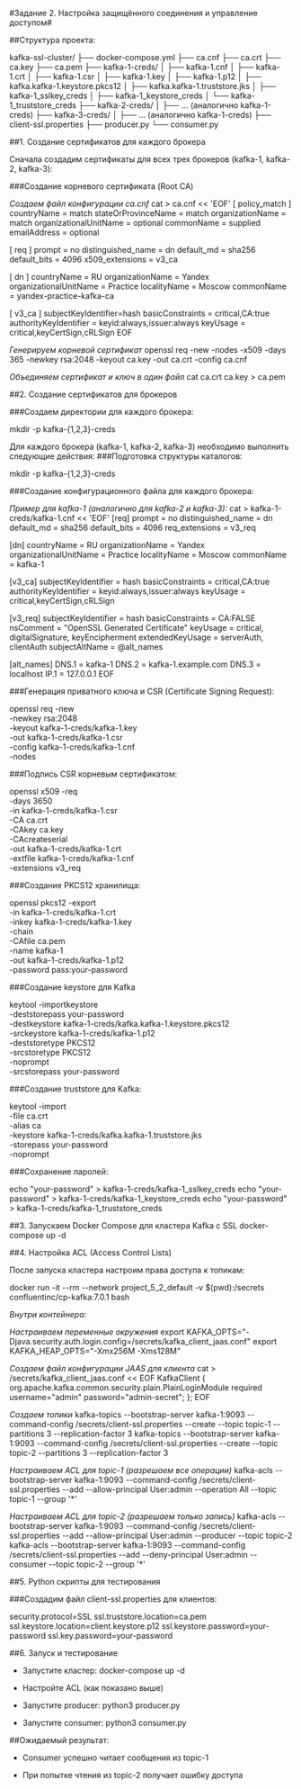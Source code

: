 #Задание 2. Настройка защищённого соединения и управление доступом#

##Структура проекта:

kafka-ssl-cluster/
├── docker-compose.yml
├── ca.cnf
├── ca.crt
├── ca.key
├── ca.pem
├── kafka-1-creds/
│   ├── kafka-1.cnf
│   ├── kafka-1.crt
│   ├── kafka-1.csr
│   ├── kafka-1.key
│   ├── kafka-1.p12
│   ├── kafka.kafka-1.keystore.pkcs12
│   ├── kafka.kafka-1.truststore.jks
│   ├── kafka-1_sslkey_creds
│   ├── kafka-1_keystore_creds
│   └── kafka-1_truststore_creds
├── kafka-2-creds/
│   ├── ... (аналогично kafka-1-creds)
├── kafka-3-creds/
│   ├── ... (аналогично kafka-1-creds)
├── client-ssl.properties
├── producer.py
└── consumer.py


##1. Создание сертификатов для каждого брокера

Сначала создадим сертификаты для всех трех брокеров (kafka-1, kafka-2, kafka-3):

###Создание корневого сертификата (Root CA)

*Создаем файл конфигурации ca.cnf*
cat > ca.cnf << 'EOF'
[ policy_match ]
countryName = match
stateOrProvinceName = match
organizationName = match
organizationalUnitName = optional
commonName = supplied
emailAddress = optional

[ req ]
prompt = no
distinguished_name = dn
default_md = sha256
default_bits = 4096
x509_extensions = v3_ca

[ dn ]
countryName = RU
organizationName = Yandex
organizationalUnitName = Practice
localityName = Moscow
commonName = yandex-practice-kafka-ca

[ v3_ca ]
subjectKeyIdentifier=hash
basicConstraints = critical,CA:true
authorityKeyIdentifier = keyid:always,issuer:always
keyUsage = critical,keyCertSign,cRLSign
EOF

*Генерируем корневой сертификат*
openssl req -new -nodes -x509 -days 365 -newkey rsa:2048 -keyout ca.key -out ca.crt -config ca.cnf

*Объединяем сертификат и ключ в один файл*
cat ca.crt ca.key > ca.pem

##2. Создание сертификатов для брокеров

###Создаем директории для каждого брокера: 

mkdir -p kafka-{1,2,3}-creds

Для каждого брокера (kafka-1, kafka-2, kafka-3) необходимо выполнить следующие действия:
###Подготовка структуры каталогов: 

mkdir -p kafka-{1,2,3}-creds

###Создание конфигурационного файла для каждого брокера:

*Пример для kafka-1 (аналогично для kafka-2 и kafka-3):*
cat > kafka-1-creds/kafka-1.cnf << 'EOF'
[req]
prompt = no
distinguished_name = dn
default_md = sha256
default_bits = 4096
req_extensions = v3_req

[dn]
countryName = RU
organizationName = Yandex
organizationalUnitName = Practice
localityName = Moscow
commonName = kafka-1

[v3_ca]
subjectKeyIdentifier = hash
basicConstraints = critical,CA:true
authorityKeyIdentifier = keyid:always,issuer:always
keyUsage = critical,keyCertSign,cRLSign

[v3_req]
subjectKeyIdentifier = hash
basicConstraints = CA:FALSE
nsComment = "OpenSSL Generated Certificate"
keyUsage = critical, digitalSignature, keyEncipherment
extendedKeyUsage = serverAuth, clientAuth
subjectAltName = @alt_names

[alt_names]
DNS.1 = kafka-1
DNS.2 = kafka-1.example.com
DNS.3 = localhost
IP.1 = 127.0.0.1
EOF

###Генерация приватного ключа и CSR (Certificate Signing Request):

openssl req -new \
    -newkey rsa:2048 \
    -keyout kafka-1-creds/kafka-1.key \
    -out kafka-1-creds/kafka-1.csr \
    -config kafka-1-creds/kafka-1.cnf \
    -nodes

###Подпись CSR корневым сертификатом:

openssl x509 -req \
    -days 3650 \
    -in kafka-1-creds/kafka-1.csr \
    -CA ca.crt \
    -CAkey ca.key \
    -CAcreateserial \
    -out kafka-1-creds/kafka-1.crt \
    -extfile kafka-1-creds/kafka-1.cnf \
    -extensions v3_req

###Создание PKCS12 хранилища:

openssl pkcs12 -export \
    -in kafka-1-creds/kafka-1.crt \
    -inkey kafka-1-creds/kafka-1.key \
    -chain \
    -CAfile ca.pem \
    -name kafka-1 \
    -out kafka-1-creds/kafka-1.p12 \
    -password pass:your-password

###Создание keystore для Kafka

keytool -importkeystore \
    -deststorepass your-password \
    -destkeystore kafka-1-creds/kafka.kafka-1.keystore.pkcs12 \
    -srckeystore kafka-1-creds/kafka-1.p12 \
    -deststoretype PKCS12 \
    -srcstoretype PKCS12 \
    -noprompt \
    -srcstorepass your-password

###Создание truststore для Kafka:

keytool -import \
    -file ca.crt \
    -alias ca \
    -keystore kafka-1-creds/kafka.kafka-1.truststore.jks \
    -storepass your-password \
    -noprompt


###Сохранение паролей:

echo "your-password" > kafka-1-creds/kafka-1_sslkey_creds
echo "your-password" > kafka-1-creds/kafka-1_keystore_creds
echo "your-password" > kafka-1-creds/kafka-1_truststore_creds

##3. Запускаем Docker Compose для кластера Kafka с SSL
docker-compose up -d

##4. Настройка ACL (Access Control Lists)

После запуска кластера настроим права доступа к топикам:

docker run -it --rm --network project_5_2_default -v $(pwd):/secrets confluentinc/cp-kafka:7.0.1 bash

*Внутри контейнера:*

*Настраиваем переменные окружения*
export KAFKA_OPTS="-Djava.security.auth.login.config=/secrets/kafka_client_jaas.conf"
export KAFKA_HEAP_OPTS="-Xmx256M -Xms128M"

*Создаем файл конфигурации JAAS для клиента*
cat > /secrets/kafka_client_jaas.conf << EOF
KafkaClient {
    org.apache.kafka.common.security.plain.PlainLoginModule required
    username="admin"
    password="admin-secret";
};
EOF

*Создаем топики*
kafka-topics --bootstrap-server kafka-1:9093 --command-config /secrets/client-ssl.properties --create --topic topic-1 --partitions 3 --replication-factor 3
kafka-topics --bootstrap-server kafka-1:9093 --command-config /secrets/client-ssl.properties --create --topic topic-2 --partitions 3 --replication-factor 3

*Настраиваем ACL для topic-1 (разрешаем все операции)*
kafka-acls --bootstrap-server kafka-1:9093 --command-config /secrets/client-ssl.properties --add --allow-principal User:admin --operation All --topic topic-1 --group '*'

*Настраиваем ACL для topic-2 (разрешаем только запись)*
kafka-acls --bootstrap-server kafka-1:9093 --command-config /secrets/client-ssl.properties --add --allow-principal User:admin --producer --topic topic-2
kafka-acls --bootstrap-server kafka-1:9093 --command-config /secrets/client-ssl.properties --add --deny-principal User:admin --consumer --topic topic-2 --group '*'

##5. Python скрипты для тестирования

###Создадим файл client-ssl.properties для клиентов:

security.protocol=SSL
ssl.truststore.location=ca.pem
ssl.keystore.location=client.keystore.p12
ssl.keystore.password=your-password
ssl.key.password=your-password


##6. Запуск и тестирование

- Запустите кластер: docker-compose up -d

- Настройте ACL (как показано выше)

- Запустите producer: python3 producer.py

- Запустите consumer: python3 consumer.py

##Ожидаемый результат:

- Consumer успешно читает сообщения из topic-1

- При попытке чтения из topic-2 получает ошибку доступа

